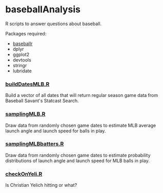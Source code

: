 # baseballAnalysis
R scripts to answer questions about baseball.

Packages required:
- [baseballr](https://billpetti.github.io/baseballr/)
- dplyr
- ggplot2
- devtools
- stringr
- lubridate

### [buildDatesMLB.R](buildDatesMLB.R)

Build a vector of all dates that will return regular season game data from Baseball Savant's Statcast Search.

### [samplingMLB.R](samplingMLB.R)

Draw data from randomly chosen game dates to estimate MLB average launch angle and launch speed for balls in play.  

### [samplingMLBbatters.R](samplingMLBbatters.R)

Draw data from randomly chosen game dates to estimate probability distributions of launch angle and launch speed for MLB balls in play.

### [checkOnYeli.R](checkOnYeli.R)

Is Christian Yelich hitting or what?
